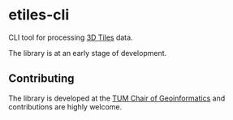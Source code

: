 # etiles-cli

CLI tool for processing [3D Tiles](https://www.ogc.org/standards/3dtiles/) data.

The library is at an early stage of development.

## Contributing

The library is developed at the [TUM Chair of Geoinformatics](https://github.com/tum-gis) and contributions are highly welcome.
